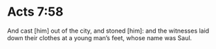 # Acts 7:58

And cast [him] out of the city, and stoned [him]: and the witnesses laid down their clothes at a young man’s feet, whose name was Saul.